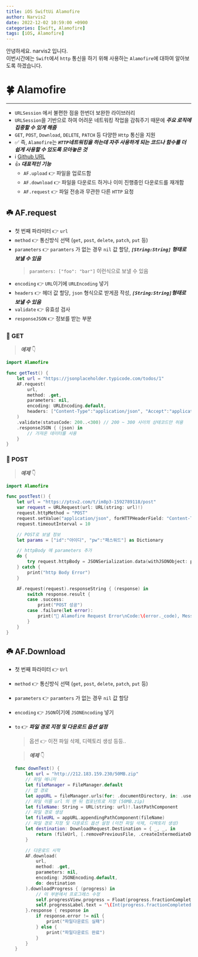 ```yaml
---
title: iOS SwiftUi Alamofire
author: Narvis2
date: 2022-12-02 10:59:00 +0900
categories: [Swift, Alamofire]
tags: [iOS, Alamofire]
---
```


안녕하세요. narvis2 입니다.  
이번시간에는 `Swift`에서 `http` 통신을 하기 위해 사용하는 `Alamofire`에 대하여 알아보도록 하겠습니다.

# 🍀 Alamofire

---

- `URLSession` 에서 불편한 점을 한번더 보완한 라이브러리
- `URLSession`을 기반으로 하여 어려운 네트워킹 작업을 감춰주기 때문에 **_주요 로직에 집중할 수 있게 해줌_**
- `GET`, `POST`, `Download`, `DELETE`, `PATCH` 등 다양한 `Http` 통신을 지원
- ✅ 즉, `Alamofire`는 **_`HTTP`네트워킹을 하는데 자주 사용하게 되는 코드나 함수를 더 쉽게 사용할 수 있도록 모아놓은 것_**
- ℹ️ [Github URL](https://github.com/Alamofire/Alamofire)
- 👍 **_대표적인 기능_**
  - `AF.upload` 👉 파일을 업로드함
  - `AF.download` 👉 파일을 다운로드 하거나 이미 진행중인 다운로드를 재개함
  - `AF.request` 👉 파일 전송과 무관한 다른 `HTTP` 요청

## ☘️ AF.request

- 첫 번째 파라미터 👉 `url`
- `method` 👉 통신방식 선택 (`get`, `post`, `delete`, `patch`, `put` 등)
- `parameters` 👉 `paramters` 가 없는 경우 `nil` 값 할당, **_`[String:String]` 형태로 보낼 수 있음_**
  > `paramters: ["foo": "bar"]` 이런식으로 보낼 수 있음
- `encoding` 👉 `URL`이기에 `URLEncoding` 넣기
- `headers` 👉 헤더 값 할당, `json` 형식으로 받게끔 작성, **_`[String:String]`형태로 보낼 수 있음_**
- `validate` 👉 유효성 검사
- `responseJSON` 👉 정보를 받는 부분

### 🌱 GET

> **_예제_** 👇

```swift
import Alamofire

func getTest() {
    let url = "https://jsonplaceholder.typicode.com/todos/1"
    AF.request(
        url,
        method: .get,
        parameters: nil,
        encoding: URLEncoding.default,
        headers: ["Content-Type":"application/json", "Accept":"application/json"]
    )
    .validate(statusCode: 200..<300) // 200 ~ 300 사이의 상태코드만 허용
    .responseJSON { (json) in
        // 가쟈온 데이터를 사용
    }
}
```

### 🌱 POST

> **_예제_** 👇

```swift
import Alamofire

func postTest() {
    let url = "https://ptsv2.com/t/im8p3-1592789118/post"
    var request = URLRequest(url: URL(string: url)!)
    request.httpMethod = "POST"
    request.setValue("application/json", forHTTPHeaderField: "Content-Type")
    request.timeoutInterval = 10

    // POST로 보낼 정보
    let params = ["id":"아이디", "pw":"패스워드"] as Dictionary

    // httpBody 에 parameters 추가
    do {
        try request.httpBody = JSONSerialization.data(withJSONObject: parmas, options: [])
    } catch {
        print("http Body Error")
    }

    AF.request(request).responseString { (response) in
        switch response.result {
        case .success:
            print("POST 성공")
        case .failure(let error):
            print("🚫 Alamofire Request Error\nCode:\(error._code), Message: \(error.errorDescription!)")
        }
    }
}
```

## ☘️ AF.Download

- 첫 번째 파라미터 👉 `Url`
- `method` 👉 통신방식 선택 (`get`, `post`, `delete`, `patch`, `put` 등)
- `parameters` 👉 `paramters` 가 없는 경우 `nil` 값 할당
- `encoding` 👉 `JSON`이기에 `JSONEncoding` 넣기
- `to` 👉 **_파일 경로 지정 및 다운로드 옵션 설정_**

  > 옵션 👉 이전 파일 삭제, 디렉토리 생성 등등..

  > **_예제_** 👇

  ```swift
  func downTest() {
      let url = "http://212.183.159.230/50MB.zip"
      // 파일 메니저
      let fileManager = FileManager.default
      // 앱 경로
      let appURL = fileManager.urls(for: .documentDirectory, in: .userDomainMask)[0]
      // 파일 이름 url 의 맨 뒤 컴포넌트로 지정 (50MB.zip)
      let fileName: String = URL(string: url)!.lastPathComponent
      // 파일 경로 생성
      let fileURL = appURL.appendingPathComponent(fileName)
      // 파일 경로 지정 및 다운로드 옵션 설정 (이전 파일 삭제, 디렉토리 생성)
      let destination: DownloadRequest.Destination = { _, _, in
          return (fileUrl, [.removePreviousFile, .createIntermediateDirectories])
      }

      // 다운로드 시작
      AF.download(
          url,
          method: .get,
          parameters: nil,
          encoding: JSONEncoding.default,
          do: destination
      ).downloadProgress { (progress) in
          // 이 부분에서 프로그레스 수정
          self.progressView.progress = Float(progress.fractionCompleted)
          self.progressLabel.text = "\(Int(progress.fractionCompleted * 1000))"
      }.response { response in
          if response.error != nil {
              print("파일다운로드 실패")
          } else {
              print("파일다운로드 완료")
          }
      }
  }
  ```
